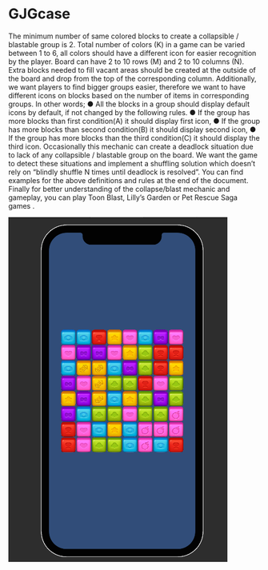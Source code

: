 # GJGcase
The minimum number of same colored blocks to create a collapsible / blastable group is 2. 
Total number of colors (K) in a game can be varied between 1 to 6, all colors should have a 
different icon for easier recognition by the player. Board can have 2 to 10 rows (M) and 2 to 
10 columns (N). Extra blocks needed to fill vacant areas should be created at the outside of 
the board and drop from the top of the corresponding column.
Additionally, we want players to find bigger groups easier, therefore we want to have different 
icons on blocks based on the number of items in corresponding groups. In other words;
● All the blocks in a group should display default icons by default, if not changed by the 
following rules.
● If the group has more blocks than first condition(A) it should display first icon,
● If the group has more blocks than second condition(B) it should display second icon,
● If the group has more blocks than the third condition(C) it should display the third 
icon.
Occasionally this mechanic can create a deadlock situation due to lack of any collapsible / 
blastable group on the board. We want the game to detect these situations and implement 
a shuffling solution which doesn’t rely on “blindly shuffle N times until deadlock is resolved”.
You can find examples for the above definitions and rules at the end of the document.
Finally for better understanding of the collapse/blast mechanic and gameplay, you can play 
Toon Blast, Lilly’s Garden or Pet Rescue Saga games .

![Project Image](https://github.com/Emreceliik/GJGcase/raw/main/Assets/Assets/Images/Telefon.png)
